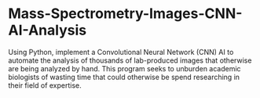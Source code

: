 # Mass-Spectrometry-Images-CNN-AI-Analysis
Using Python, implement a Convolutional Neural Network (CNN) AI to automate the analysis of thousands of lab-produced images that otherwise are being analyzed by hand. This program seeks to unburden academic biologists of wasting time that could otherwise be spend researching in their field of expertise.

